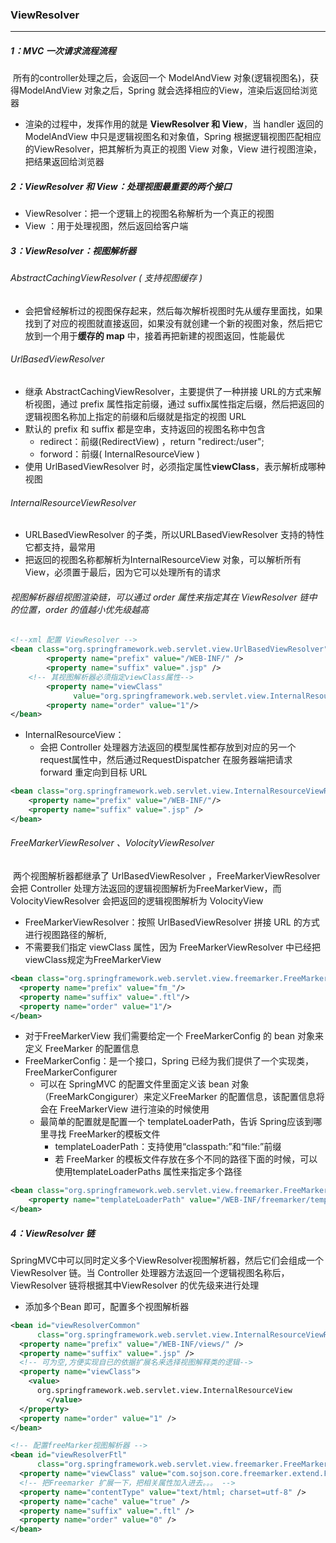 ### ViewResolver

------

##### 1：MVC 一次请求流程流程

​	所有的controller处理之后，会返回一个 ModelAndView 对象(逻辑视图名)，获得ModelAndView 对象之后，Spring 就会选择相应的View，渲染后返回给浏览器

- 渲染的过程中，发挥作用的就是 **ViewResolver 和 View**，当 handler 返回的 ModelAndView 中只是逻辑视图名和对象值，Spring 根据逻辑视图匹配相应的ViewResolver，把其解析为真正的视图 View 对象，View 进行视图渲染，把结果返回给浏览器

##### 2：ViewResolver 和 View：处理视图最重要的两个接口

- ViewResolver：把一个逻辑上的视图名称解析为一个真正的视图 
- View ：用于处理视图，然后返回给客户端

##### 3：ViewResolver：视图解析器

###### AbstractCachingViewResolver ( 支持视图缓存 )

- 会把曾经解析过的视图保存起来，然后每次解析视图时先从缓存里面找，如果找到了对应的视图就直接返回，如果没有就创建一个新的视图对象，然后把它放到一个用于**缓存的 map** 中，接着再把新建的视图返回，性能最优

###### UrlBasedViewResolver

- 继承 AbstractCachingViewResolver，主要提供了一种拼接 URL的方式来解析视图，通过 prefix 属性指定前缀，通过 suffix属性指定后缀，然后把返回的逻辑视图名称加上指定的前缀和后缀就是指定的视图 URL
- 默认的 prefix 和 suffix 都是空串，支持返回的视图名称中包含 
  - redirect：前缀(RedirectView) ，return "redirect:/user"; 
  - forword：前缀( InternalResourceView )
- 使用 UrlBasedViewResolver 时，必须指定属性**viewClass**，表示解析成哪种视图

###### InternalResourceViewResolver

- URLBasedViewResolver 的子类，所以URLBasedViewResolver 支持的特性它都支持，最常用
- 把返回的视图名称都解析为InternalResourceView 对象，可以解析所有View，必须置于最后，因为它可以处理所有的请求

###### 视图解析器组视图渲染链，可以通过 order 属性来指定其在 ViewResolver 链中的位置，order 的值越小优先级越高

```xml
<!--xml 配置 ViewResolver -->
<bean class="org.springframework.web.servlet.view.UrlBasedViewResolver">
		<property name="prefix" value="/WEB-INF/" />
		<property name="suffix" value=".jsp" />
  	<!-- 其视图解析器必须指定viewClass属性-->
		<property name="viewClass"
              value="org.springframework.web.servlet.view.InternalResourceView"/>
		<property name="order" value="1"/>
</bean>
```

- InternalResourceView：
  - 会把 Controller 处理器方法返回的模型属性都存放到对应的另一个request属性中，然后通过RequestDispatcher 在服务器端把请求 forward 重定向到目标 URL

```xml
<bean class="org.springframework.web.servlet.view.InternalResourceViewResolver">
	<property name="prefix" value="/WEB-INF/"/>
	<property name="suffix" value=".jsp" />
</bean>
```

###### FreeMarkerViewResolver 、VolocityViewResolver

​	两个视图解析器都继承了 UrlBasedViewResolver ，FreeMarkerViewResolver 会把 Controller 处理方法返回的逻辑视图解析为FreeMarkerView，而 VolocityViewResolver 会把返回的逻辑视图解析为 VolocityView

- FreeMarkerViewResolver：按照 UrlBasedViewResolver 拼接 URL 的方式进行视图路径的解析,
- 不需要我们指定 viewClass 属性，因为 FreeMarkerViewResolver 中已经把viewClass规定为FreeMarkerView

```xml
<bean class="org.springframework.web.servlet.view.freemarker.FreeMarkerViewResolver">
  <property name="prefix" value="fm_"/>
  <property name="suffix" value=".ftl"/>
  <property name="order" value="1"/>
</bean>
```

- 对于FreeMarkerView 我们需要给定一个 FreeMarkerConfig 的 bean 对象来定义 FreeMarker 的配置信息 
- FreeMarkerConfig：是一个接口，Spring 已经为我们提供了一个实现类，FreeMarkerConfigurer 
  - 可以在 SpringMVC 的配置文件里面定义该 bean 对象（FreeMarkCongigurer）来定义FreeMarker 的配置信息，该配置信息将会在 FreeMarkerView 进行渲染的时候使用
  - 最简单的配置就是配置一个 templateLoaderPath，告诉 Spring应该到哪里寻找 FreeMarker的模板文件
    -  templateLoaderPath：支持使用“classpath:”和“file:”前缀
    - 若 FreeMarker 的模板文件存放在多个不同的路径下面的时候，可以使用templateLoaderPaths 属性来指定多个路径

``` xml
<bean class="org.springframework.web.servlet.view.freemarker.FreeMarkerConfigurer">
	<property name="templateLoaderPath" value="/WEB-INF/freemarker/template"/>
</bean>
```

##### 4：ViewResolver 链

​	SpringMVC中可以同时定义多个ViewResolver视图解析器，然后它们会组成一个 ViewResolver 链。当 Controller 处理器方法返回一个逻辑视图名称后，ViewResolver 链将根据其中ViewResolver 的优先级来进行处理

- 添加多个Bean 即可，配置多个视图解析器

```xml
<bean id="viewResolverCommon"
      class="org.springframework.web.servlet.view.InternalResourceViewResolver">
  <property name="prefix" value="/WEB-INF/views/" />
  <property name="suffix" value=".jsp" />
  <!-- 可为空,方便实现自已的依据扩展名来选择视图解释类的逻辑-->
  <property name="viewClass">
    <value>
      org.springframework.web.servlet.view.InternalResourceView
 		</value>
  </property>
  <property name="order" value="1" />
</bean>

<!-- 配置freeMarker视图解析器 -->
<bean id="viewResolverFtl"
      class="org.springframework.web.servlet.view.freemarker.FreeMarkerViewResolver">
  <property name="viewClass" value="com.sojson.core.freemarker.extend.FreeMarkerViewExtend" />
  <!-- 把Freemarker 扩展一下，把相关属性加入进去。。。 -->
  <property name="contentType" value="text/html; charset=utf-8" />
  <property name="cache" value="true" />
  <property name="suffix" value=".ftl" />
  <property name="order" value="0" />
</bean>
```

